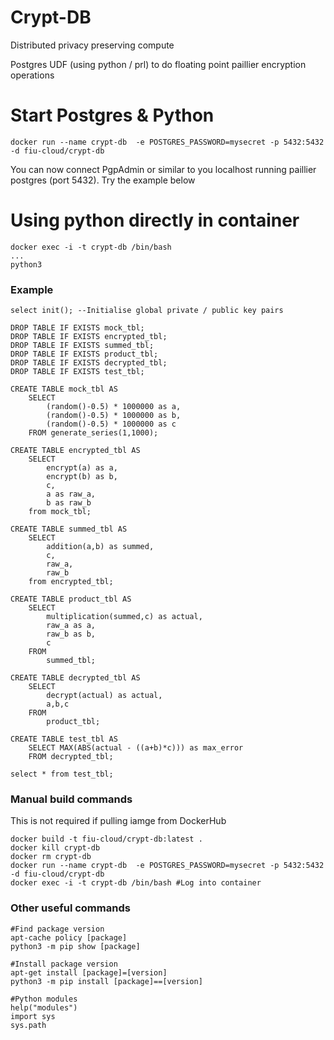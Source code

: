 # Crypt-DB
Distributed privacy preserving compute

Postgres UDF (using python / prl) to do floating point paillier encryption operations

# Start Postgres & Python
```
docker run --name crypt-db  -e POSTGRES_PASSWORD=mysecret -p 5432:5432 -d fiu-cloud/crypt-db
```

You can now connect PgpAdmin or similar to you localhost running paillier postgres (port 5432). Try the example below

# Using python directly in container
```
docker exec -i -t crypt-db /bin/bash
...
python3
```



### Example
```
select init(); --Initialise global private / public key pairs

DROP TABLE IF EXISTS mock_tbl;
DROP TABLE IF EXISTS encrypted_tbl;
DROP TABLE IF EXISTS summed_tbl;
DROP TABLE IF EXISTS product_tbl;
DROP TABLE IF EXISTS decrypted_tbl;
DROP TABLE IF EXISTS test_tbl;

CREATE TABLE mock_tbl AS
    SELECT
        (random()-0.5) * 1000000 as a,
        (random()-0.5) * 1000000 as b,
        (random()-0.5) * 1000000 as c
    FROM generate_series(1,1000);

CREATE TABLE encrypted_tbl AS
    SELECT
        encrypt(a) as a,
        encrypt(b) as b,
        c,
        a as raw_a,
        b as raw_b
    from mock_tbl;
    
CREATE TABLE summed_tbl AS
    SELECT
        addition(a,b) as summed,
        c,
        raw_a,
        raw_b
    from encrypted_tbl;
    
CREATE TABLE product_tbl AS
    SELECT
        multiplication(summed,c) as actual,
        raw_a as a,
        raw_b as b,
        c
	FROM
		summed_tbl; 

CREATE TABLE decrypted_tbl AS
    SELECT
        decrypt(actual) as actual,
        a,b,c
	FROM
		product_tbl; 

CREATE TABLE test_tbl AS
	SELECT MAX(ABS(actual - ((a+b)*c))) as max_error
	FROM decrypted_tbl;
	
select * from test_tbl;

```



### Manual build commands
This is not required if pulling iamge from DockerHub
```
docker build -t fiu-cloud/crypt-db:latest .
docker kill crypt-db
docker rm crypt-db
docker run --name crypt-db  -e POSTGRES_PASSWORD=mysecret -p 5432:5432 -d fiu-cloud/crypt-db
docker exec -i -t crypt-db /bin/bash #Log into container
``` 

### Other useful commands
```
#Find package version
apt-cache policy [package]
python3 -m pip show [package]

#Install package version
apt-get install [package]=[version]
python3 -m pip install [package]==[version]

#Python modules
help("modules")
import sys
sys.path

```

